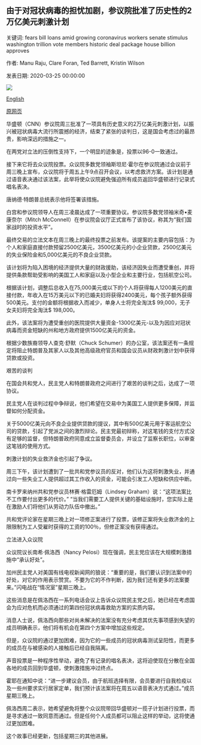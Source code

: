 ## 由于对冠状病毒的担忧加剧，参议院批准了历史性的2万亿美元刺激计划

关键词: fears bill loans amid growing coronavirus workers senate stimulus washington trillion vote members historic deal package house billion approves

作者: Manu Raju, Clare Foran, Ted Barrett, Kristin Wilson

发表日期: 2020-03-25 00:00:00

![](https://cdn.cnn.com/cnnnext/dam/assets/200324140604-01-mnuchin-capitol-hill-0324-super-tease.jpg)

[English](Senate%20approves%20historic%20%242%20trillion%20stimulus%20deal%20amid%20growing%20coronavirus%20fears.md)

[原网页](https://edition.cnn.com/2020/03/25/politics/stimulus-senate-action-coronavirus/index.html)

华盛顿（CNN）参议院周三批准了一项具有历史意义的2万亿美元刺激计划，以振兴被冠状病毒大流行所震撼的经济，结束了紧张的谈判日，这是国会考虑过的最昂贵，影响深远的措施之一。

在两党对立法的压倒性支持下，一个明显的迹象是，投票以96-0一致通过。

接下来它将去众议院投票。众议院多数党领袖斯坦尼·霍尔在参议院通过会议前于周三晚上宣布，众议院将于周五上午9点召开会议，以考虑救济方案。该计划是通过语音表决通过该法案，此举将使众议院避免强迫所有成员返回华盛顿进行记录式唱名表决。

唐纳德·特朗普总统表示他将签署该措施。

白宫和参议院领导人在周三凌晨达成了一项重要协议。参议院多数党领袖米奇•麦康奈尔（Mitch McConnell）在参议院会议厅正式宣布了该协议，称其为“我们国家战时的投资水平”。

最终交易的立法文本在周三晚上的最终投票之前发布。该提案的主要内容包括：为个人和家庭直接付款预留2500亿美元，3500亿美元的小企业贷款，2500亿美元的失业保险金和5,000亿美元的不良企业贷款。

该计划将为陷入困境的经济提供大量的财政援助，该经济因失业而遭受重创，并将提供条款帮助受影响的美国工人和家庭以及小型企业和主要行业，包括航空公司。

根据该计划，调整后总收入在75,000美元或以下的个人将获得每人1200美元的直接付款，年收入在15万美元以下的已婚夫妇将获得2400美元，每个孩子额外获得500美元。支付的金额将根据收入而减少，单身人士将完全淘汰$ 99,000，无子女夫妇将完全淘汰$ 198,000。

此外，该法案将为遭受重创的医院提供大量资金-1300亿美元-以及为因应对冠状病毒而资金短缺的州和地方政府提供1500亿美元的资金。

根据少数族裔领导人查克·舒默（Chuck Schumer）的办公室，该法案还有一条规定将阻止特朗普及其家人以及其他高级政府官员和国会议员从财政刺激计划中获得贷款或投资。

艰苦的谈判

在国会共和党人，民主党人和特朗普政府之间进行了艰苦的谈判之后，达成了一项协议。

民主党人在谈判过程中争辩说，他们希望在交易中为美国工人提供更多保障，并监督如何分配资金。

关于5000亿美元向不良企业提供贷款的提议，其中有500亿美元用于客运航空公司的贷款，引起了党派之间的激烈辩论。民主党最初辩称，对这笔钱的支付方式没有足够的监督，但特朗普政府同意成立监督委员会，并设立了监察长职位，以审查这笔钱的使用方式。

刺激计划的失业救济金也引起了争议。

周三下午，该计划遭到了一批共和党参议员的反对，他们认为这将刺激失业，并通过向一些失业工人提供超过其工作收入的资金，可能会引发工人短缺和供应中断。

南卡罗来纳州共和党参议员林赛·格雷厄姆（Lindsey Graham）说：“这项法案比不工作要付出更多的代价。” “当我们需要工人提供关键的基础设施时，您实际上是在激励人们将他们从劳动力队伍中撤出。”

共和党评论家在星期三晚上对一项修正案进行了投票，该修正案将失业救济金的上限限制为工人受雇时获得的工资的100％，但修正案没有获得通过。

立法进入众议院

众议院议长南希·佩洛西（Nancy Pelosi）现在强调，民主党应该在大规模刺激措施中“承认好处”。

加州民主党人对美国有线电视新闻网的狼说：“重要的是，我们要认识到法案中的好处，对它的作用表示赞赏。不要为它的不作判断，因为我们还有更多的法案要来。”闪电战在“情况室”星期三晚上。

这些消息是在佩洛西在一系列电话会议上告诉众议院民主党之后，她已经在考虑国会为应对危机而必须通过的第四份冠状病毒救助方案的实质内容。

消息人士说，佩洛西向那些对尚未解决的法案没有充分考虑其优先事项感到失望的成员明确表示，他们将有机会在第四个方案中增加这些规定。

但是，众议院的通过更加困难，因为它的一些成员的冠状病毒测试呈阳性，而更多的成员在与被感染的人接触后已经自我隔离。

声音投票是一种程序性举动，避免了有记录的唱名表决，这将迫使现在分散在全国各地的成员回到华盛顿，使刺激措施冲过终点。

霍耶在通知中说：“进一步建议会员，由于航班选择有限，会员要进行自我检疫以及一些州要求实行居家定单，我们预计该法案将在周五以语音表决方式通过。”成员星期三晚上。

佩洛西周二表示，她希望避免将整个众议院带回华盛顿对一揽子计划进行投票，而是寻求通过一致同意而通过。但是任何个人成员都可以阻止这样的举动，这将使通过更加困难。

这个故事已经更新，包括星期三的其他进展。